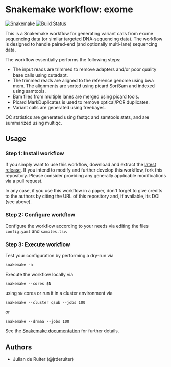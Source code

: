 # Snakemake workflow: exome

[![Snakemake](https://img.shields.io/badge/snakemake-≥3.12.0-brightgreen.svg)](https://snakemake.bitbucket.io)
[![Build Status](https://travis-ci.org/snakemake-workflows/exome.svg?branch=master)](https://travis-ci.org/snakemake-workflows/exome)

This is a Snakemake workflow for generating variant calls from exome sequencing
data (or similar targeted DNA-sequencing data). The workflow is designed to
handle paired-end (and optionally multi-lane) sequencing data.

The workflow essentially performs the following steps:

* The input reads are trimmed to remove adapters and/or poor quality base calls
  using cutadapt.
* The trimmed reads are aligned to the reference genome using bwa mem. The
  alignments are sorted using picard SortSam and indexed using samtools.
* Bam files from multiple lanes are merged using picard tools.
* Picard MarkDuplicates is used to remove optical/PCR duplicates.
* Variant calls are generated using freebayes.

QC statistics are generated using fastqc and samtools stats, and are summarized
using multiqc.

## Usage

### Step 1: Install workflow

If you simply want to use this workflow, download and extract the
[latest release](https://github.com/snakemake-workflows/exome/releases).
If you intend to modify and further develop this workflow, fork this
repository. Please consider providing any generally applicable modifications
via a pull request.

In any case, if you use this workflow in a paper, don't forget to give credits
to the authors by citing the URL of this repository and, if available, its
DOI (see above).

### Step 2: Configure workflow

Configure the workflow according to your needs via editing the files
`config.yaml` and `samples.tsv`.

### Step 3: Execute workflow

Test your configuration by performing a dry-run via

    snakemake -n

Execute the workflow locally via

    snakemake --cores $N

using `$N` cores or run it in a cluster environment via

    snakemake --cluster qsub --jobs 100

or

    snakemake --drmaa --jobs 100

See the [Snakemake documentation](https://snakemake.readthedocs.io) for
further details.

## Authors

* Julian de Ruiter (@jrderuiter)
